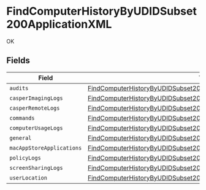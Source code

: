# FindComputerHistoryByUDIDSubset200ApplicationXML

OK


## Fields

| Field                                                                                                                                                                         | Type                                                                                                                                                                          | Required                                                                                                                                                                      | Description                                                                                                                                                                   |
| ----------------------------------------------------------------------------------------------------------------------------------------------------------------------------- | ----------------------------------------------------------------------------------------------------------------------------------------------------------------------------- | ----------------------------------------------------------------------------------------------------------------------------------------------------------------------------- | ----------------------------------------------------------------------------------------------------------------------------------------------------------------------------- |
| `audits`                                                                                                                                                                      | [FindComputerHistoryByUDIDSubset200ApplicationXMLAudits](../../models/operations/findcomputerhistorybyudidsubset200applicationxmlaudits.md)[]                                 | :heavy_minus_sign:                                                                                                                                                            | N/A                                                                                                                                                                           |
| `casperImagingLogs`                                                                                                                                                           | [FindComputerHistoryByUDIDSubset200ApplicationXMLCasperImagingLogs](../../models/operations/findcomputerhistorybyudidsubset200applicationxmlcasperimaginglogs.md)[]           | :heavy_minus_sign:                                                                                                                                                            | N/A                                                                                                                                                                           |
| `casperRemoteLogs`                                                                                                                                                            | [FindComputerHistoryByUDIDSubset200ApplicationXMLCasperRemoteLogs](../../models/operations/findcomputerhistorybyudidsubset200applicationxmlcasperremotelogs.md)[]             | :heavy_minus_sign:                                                                                                                                                            | N/A                                                                                                                                                                           |
| `commands`                                                                                                                                                                    | [FindComputerHistoryByUDIDSubset200ApplicationXMLCommands](../../models/operations/findcomputerhistorybyudidsubset200applicationxmlcommands.md)                               | :heavy_minus_sign:                                                                                                                                                            | N/A                                                                                                                                                                           |
| `computerUsageLogs`                                                                                                                                                           | [FindComputerHistoryByUDIDSubset200ApplicationXMLComputerUsageLogs](../../models/operations/findcomputerhistorybyudidsubset200applicationxmlcomputerusagelogs.md)[]           | :heavy_minus_sign:                                                                                                                                                            | N/A                                                                                                                                                                           |
| `general`                                                                                                                                                                     | [FindComputerHistoryByUDIDSubset200ApplicationXMLGeneral](../../models/operations/findcomputerhistorybyudidsubset200applicationxmlgeneral.md)                                 | :heavy_minus_sign:                                                                                                                                                            | N/A                                                                                                                                                                           |
| `macAppStoreApplications`                                                                                                                                                     | [FindComputerHistoryByUDIDSubset200ApplicationXMLMacAppStoreApplications](../../models/operations/findcomputerhistorybyudidsubset200applicationxmlmacappstoreapplications.md) | :heavy_minus_sign:                                                                                                                                                            | N/A                                                                                                                                                                           |
| `policyLogs`                                                                                                                                                                  | [FindComputerHistoryByUDIDSubset200ApplicationXMLPolicyLogs](../../models/operations/findcomputerhistorybyudidsubset200applicationxmlpolicylogs.md)[]                         | :heavy_minus_sign:                                                                                                                                                            | N/A                                                                                                                                                                           |
| `screenSharingLogs`                                                                                                                                                           | [FindComputerHistoryByUDIDSubset200ApplicationXMLScreenSharingLogs](../../models/operations/findcomputerhistorybyudidsubset200applicationxmlscreensharinglogs.md)[]           | :heavy_minus_sign:                                                                                                                                                            | N/A                                                                                                                                                                           |
| `userLocation`                                                                                                                                                                | [FindComputerHistoryByUDIDSubset200ApplicationXMLUserLocation](../../models/operations/findcomputerhistorybyudidsubset200applicationxmluserlocation.md)[]                     | :heavy_minus_sign:                                                                                                                                                            | N/A                                                                                                                                                                           |